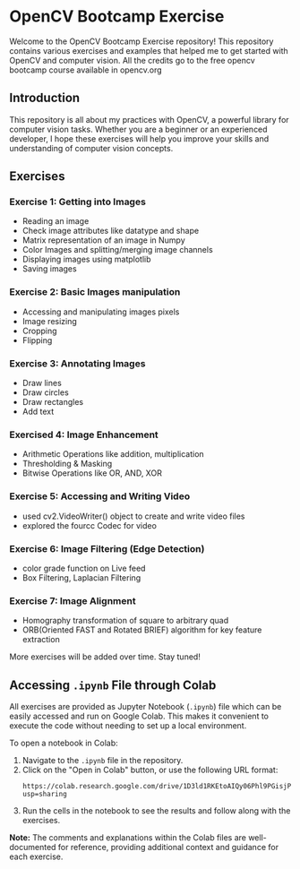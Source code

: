 # OpenCV Bootcamp Exercise

Welcome to the OpenCV Bootcamp Exercise repository! This repository contains various exercises and examples that helped me to get started with OpenCV and computer vision. All the credits go to the free opencv bootcamp course available in opencv.org

## Introduction

This repository is all about my practices with OpenCV, a powerful library for computer vision tasks. Whether you are a beginner or an experienced developer, I hope these exercises will help you improve your skills and understanding of computer vision concepts.

## Exercises

### Exercise 1: Getting into Images
- Reading an image
- Check image attributes like datatype and shape
- Matrix representation of an image in Numpy
- Color Images and splitting/merging image channels
- Displaying images using matplotlib
- Saving images

### Exercise 2: Basic Images manipulation
- Accessing and manipulating images pixels
- Image resizing
- Cropping
- Flipping

### Exercise 3: Annotating Images
   - Draw lines
   - Draw circles
   - Draw rectangles
   - Add text

### Exercised 4: Image Enhancement
  - Arithmetic Operations like addition, multiplication
  - Thresholding & Masking
  - Bitwise Operations like OR, AND, XOR

### Exercise 5: Accessing and Writing Video
   - used cv2.VideoWriter() object to create and write video files
  - explored the fourcc Codec for video

### Exercise 6: Image Filtering (Edge Detection)
   - color grade function on Live feed
   - Box Filtering, Laplacian Filtering

### Exercise 7: Image Alignment
   - Homography transformation of square to arbitrary quad
   - ORB(Oriented FAST and Rotated BRIEF) algorithm for key feature extraction

More exercises will be added over time. Stay tuned!

## Accessing `.ipynb` File through Colab

All exercises are provided as Jupyter Notebook (`.ipynb`) file which can be easily accessed and run on Google Colab. This makes it convenient to execute the code without needing to set up a local environment.

To open a notebook in Colab:
1. Navigate to the `.ipynb` file in the repository.
2. Click on the "Open in Colab" button, or use the following URL format:
    ```
    https://colab.research.google.com/drive/1D3ld1RKEtoAIQy06Phl9PGisjPONMcJm?usp=sharing
    ```
3. Run the cells in the notebook to see the results and follow along with the exercises.

**Note:** The comments and explanations within the Colab files are well-documented for reference, providing additional context and guidance for each exercise.
